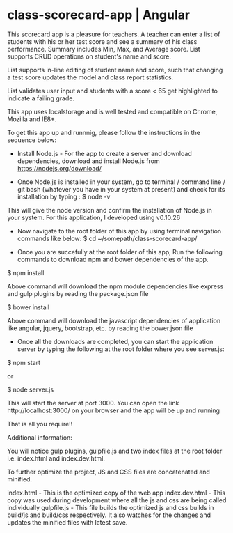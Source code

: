# class-scorecard-app | Angular
This scorecard app is a pleasure for teachers. A teacher can enter a list of students with his or her test score and see a summary of his class performance. Summary includes Min, Max, and Average score. List supports CRUD operations on student's name and score.

List supports in-line editing of student name and score, such that changing a test score updates the model and class report statistics.

List validates user input and students with a score < 65 get highlighted to indicate a failing grade.

This app uses localstorage and is well tested and compatible on Chrome, Mozilla and IE8+.

To get this app up and runnnig, please follow the instructions in the sequence below:


* Install Node.js - For the app to create a server and download dependencies, download and install Node.js from https://nodejs.org/download/


* Once Node.js is installed in your system, go to terminal / command line / git bash (whatever you have in your system at present) and check for its installation by typing : 
$ node -v

This will give the node version and confirm the installation of Node.js in your system.
For this application, I developed using v0.10.26


* Now navigate to the root folder of this app by using terminal navigation commands like below:
$ cd ~/somepath/class-scorecard-app/


* Once you are succefully at the root folder of this app, Run the following commands to download npm and bower dependencies of the app.

$ npm install 

Above command will download the npm module dependencies like express and gulp plugins by reading the package.json file

$ bower install

Above command will download the javascript dependencies of application like angular, jquery, bootstrap, etc. by reading the bower.json file


* Once all the downloads are completed, you can start the application server by typing the following at the root folder where you see server.js:

$ npm start

or

$ node server.js

This will start the server at port 3000. You can open the link http://localhost:3000/ on your browser and the app will be up and running

That is all you require!!

Additional information:

You will notice gulp plugins, gulpfile.js and two index files at the root folder i.e. index.html and index.dev.html.

To further optimize the project, JS and CSS files are concatenated and minified.

index.html - This is the optimized copy of the web app
index.dev.html - This copy was used during development where all the js and css are being called individually
gulpfile.js - This file builds the optimized js and css builds in build/js and build/css respectively. It also watches for the changes and updates the minified files with latest save.